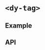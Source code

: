 # `<dy-tag>`

## Example

<gbp-example
  name="dy-tag"
  props='{"color": "positive", "small": true, "closeable": true}'
  html="Tag"
  src="https://jspm.dev/duoyun-ui/elements/tag"></gbp-example>

## API

<gbp-api src="/src/elements/tag.ts"></gbp-api>
